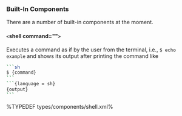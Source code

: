 ### Built-In Components

There are a number of built-in components at the moment.

#### `<`shell command=""`>`

Executes a command as if by the user from the terminal, i.e., `$ echo example` and shows its output after printing the command like

````sh
```sh
$ {command}
```
```{language = sh}
{output}
```
````

%TYPEDEF types/components/shell.xml%
